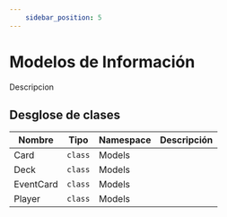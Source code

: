 ```yaml
---
    sidebar_position: 5
---
```


# Modelos de Información

Descripcion

## Desglose de clases

|Nombre|Tipo|Namespace|Descripción|
|-|-|-|-|
|Card|`class`|Models||
|Deck|`class`|Models||
|EventCard|`class`|Models||
|Player|`class`|Models||